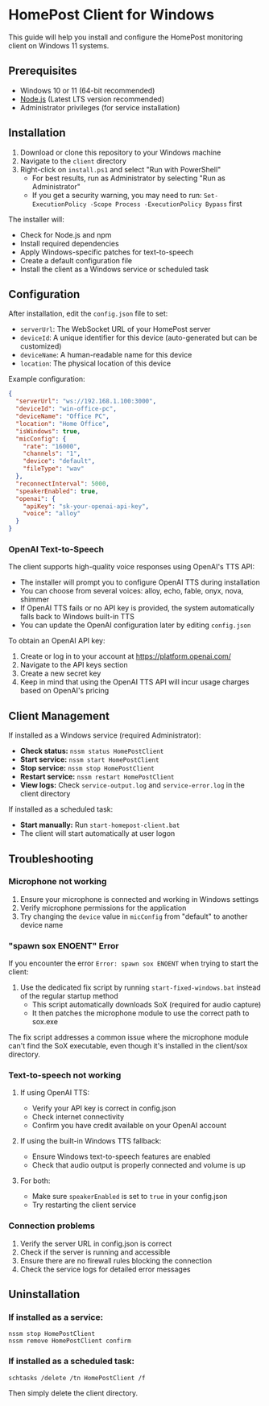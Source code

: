 # HomePost Client for Windows

This guide will help you install and configure the HomePost monitoring client on Windows 11 systems.

## Prerequisites

- Windows 10 or 11 (64-bit recommended)
- [Node.js](https://nodejs.org/) (Latest LTS version recommended)
- Administrator privileges (for service installation)

## Installation

1. Download or clone this repository to your Windows machine
2. Navigate to the `client` directory
3. Right-click on `install.ps1` and select "Run with PowerShell"
   - For best results, run as Administrator by selecting "Run as Administrator"
   - If you get a security warning, you may need to run: `Set-ExecutionPolicy -Scope Process -ExecutionPolicy Bypass` first

The installer will:
- Check for Node.js and npm
- Install required dependencies
- Apply Windows-specific patches for text-to-speech
- Create a default configuration file
- Install the client as a Windows service or scheduled task

## Configuration

After installation, edit the `config.json` file to set:

- `serverUrl`: The WebSocket URL of your HomePost server
- `deviceId`: A unique identifier for this device (auto-generated but can be customized)
- `deviceName`: A human-readable name for this device
- `location`: The physical location of this device

Example configuration:
```json
{
  "serverUrl": "ws://192.168.1.100:3000",
  "deviceId": "win-office-pc",
  "deviceName": "Office PC",
  "location": "Home Office",
  "isWindows": true,
  "micConfig": {
    "rate": "16000",
    "channels": "1",
    "device": "default",
    "fileType": "wav"
  },
  "reconnectInterval": 5000,
  "speakerEnabled": true,
  "openai": {
    "apiKey": "sk-your-openai-api-key",
    "voice": "alloy"
  }
}
```

### OpenAI Text-to-Speech

The client supports high-quality voice responses using OpenAI's TTS API:

- The installer will prompt you to configure OpenAI TTS during installation
- You can choose from several voices: alloy, echo, fable, onyx, nova, shimmer
- If OpenAI TTS fails or no API key is provided, the system automatically falls back to Windows built-in TTS
- You can update the OpenAI configuration later by editing `config.json`

To obtain an OpenAI API key:
1. Create or log in to your account at https://platform.openai.com/
2. Navigate to the API keys section
3. Create a new secret key
4. Keep in mind that using the OpenAI TTS API will incur usage charges based on OpenAI's pricing

## Client Management

If installed as a Windows service (required Administrator):
- **Check status:** `nssm status HomePostClient`
- **Start service:** `nssm start HomePostClient`
- **Stop service:** `nssm stop HomePostClient`
- **Restart service:** `nssm restart HomePostClient`
- **View logs:** Check `service-output.log` and `service-error.log` in the client directory

If installed as a scheduled task:
- **Start manually:** Run `start-homepost-client.bat`
- The client will start automatically at user logon

## Troubleshooting

### Microphone not working

1. Ensure your microphone is connected and working in Windows settings
2. Verify microphone permissions for the application
3. Try changing the `device` value in `micConfig` from "default" to another device name

### "spawn sox ENOENT" Error

If you encounter the error `Error: spawn sox ENOENT` when trying to start the client:

1. Use the dedicated fix script by running `start-fixed-windows.bat` instead of the regular startup method
   - This script automatically downloads SoX (required for audio capture)
   - It then patches the microphone module to use the correct path to sox.exe

The fix script addresses a common issue where the microphone module can't find the SoX executable, even though it's installed in the client/sox directory.

### Text-to-speech not working

1. If using OpenAI TTS:
   - Verify your API key is correct in config.json
   - Check internet connectivity
   - Confirm you have credit available on your OpenAI account
   
2. If using the built-in Windows TTS fallback:
   - Ensure Windows text-to-speech features are enabled
   - Check that audio output is properly connected and volume is up
   
3. For both:
   - Make sure `speakerEnabled` is set to `true` in your config.json
   - Try restarting the client service

### Connection problems

1. Verify the server URL in config.json is correct
2. Check if the server is running and accessible
3. Ensure there are no firewall rules blocking the connection
4. Check the service logs for detailed error messages

## Uninstallation

### If installed as a service:
```
nssm stop HomePostClient
nssm remove HomePostClient confirm
```

### If installed as a scheduled task:
```
schtasks /delete /tn HomePostClient /f
```

Then simply delete the client directory.
